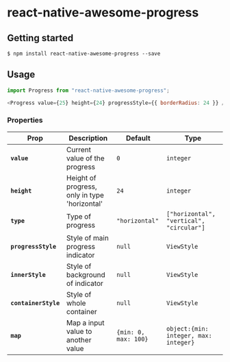 # react-native-awesome-progress

## Getting started

`$ npm install react-native-awesome-progress --save`

## Usage

```js
import Progress from "react-native-awesome-progress";

<Progress value={25} height={24} progressStyle={{ borderRadius: 24 }} />;
```

### Properties

| Prop                 | Description                                   | Default              | Type                                     |
| -------------------- | --------------------------------------------- | -------------------- | ---------------------------------------- |
| **`value`**          | Current value of the progress                 | `0`                  | `integer`                                |
| **`height`**         | Height of progress, only in type 'horizontal' | `24`                 | `integer`                                |
| **`type`**           | Type of progress                              | `"horizontal"`       | `["horizontal", "vertical", "circular"]` |
| **`progressStyle`**  | Style of main progress indicator              | `null`               | `ViewStyle`                              |
| **`innerStyle`**     | Style of background of indicator              | `null`               | `ViewStyle`                              |
| **`containerStyle`** | Style of whole container                      | `null`               | `ViewStyle`                              |
| **`map`**            | Map a input value to another value            | `{min: 0, max: 100}` | `object:{min: integer, max: integer}`    |
